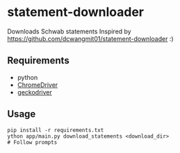 # statement-downloader

Downloads Schwab statements
Inspired by https://github.com/dcwangmit01/statement-downloader :)

## Requirements
- python
- [ChromeDriver](https://chromedriver.chromium.org/)
- [geckodriver](https://github.com/mozilla/geckodriver/releases)

## Usage

```
pip install -r requirements.txt
ython app/main.py download_statements <download_dir>
# Follow prompts
```